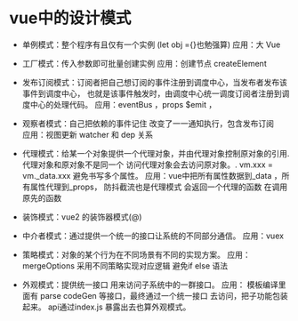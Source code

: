 

#  vue中的设计模式

  - 单例模式：整个程序有且仅有一个实例 (let obj ={}也勉强算)
        应用：大 Vue

  - 工厂模式：传入参数即可批量创建实例
        应用：创建节点  createElement

  - 发布订阅模式：订阅者把自己想订阅的事件注册到调度中心，当发布者发布该事件到调度中心，
                 也就是该事件触发时，由调度中心统一调度订阅者注册到调度中心的处理代码。
       应用：eventBus ，props $emit ， 

  - 观察者模式：自己把依赖的事件记住 改变了一一通知执行，包含发布订阅     
       应用：视图更新 watcher 和 dep 关系  

  - 代理模式：给某一个对象提供一个代理对象，并由代理对象控制原对象的引用.
             代理对象和原对象不是同一个 访问代理对象会去访问原对象。.
             vm.xxx = vm._data.xxx 避免书写多个属性。
       应用：vue中把所有属性数据到_data ，所有属性代理到_props，
             防抖截流也是代理模式 会返回一个代理的函数 在调用原先的函数

  - 装饰模式：vue2 的装饰器模式(@)           

  - 中介者模式：通过提供一个统一的接口让系统的不同部分通信。
      应用：vuex

  - 策略模式：对象的某个行为在不同场景有不同的实现方案。
      应用：mergeOptions 采用不同策略实现对应逻辑 避免if else 语法

  - 外观模式：提供统一接口 用来访问子系统中的一群接口。
      应用： 模板编译里面有 parse codeGen 等接口，最终通过一个统一接口
             去访问，把子功能包装起来。
             api通过index.js 暴露出去也算外观模式。       